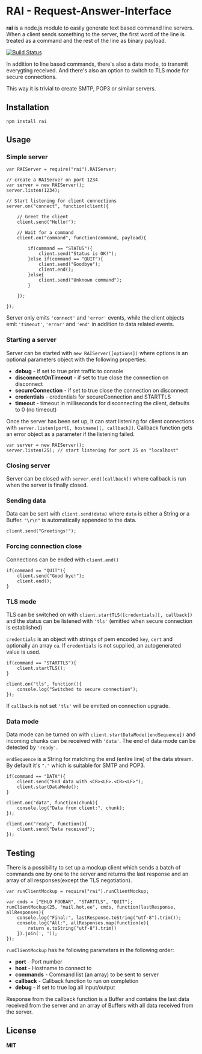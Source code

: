 # RAI - Request-Answer-Interface

**rai** is a node.js module to easily generate text based command line servers.
When a client sends something to the server, the first word of the line is
treated as a command and the rest of the line as binary payload.

[![Build Status](https://secure.travis-ci.org/andris9/rai.png)](http://travis-ci.org/andris9/rai)

In addition to line based commands, there's also a data mode, to transmit
everygting received. And there's also an option to switch to TLS mode for
secure connections.

This way it is trivial to create SMTP, POP3 or similar servers.

## Installation

    npm install rai
    
## Usage

### Simple server

    var RAIServer = require("rai").RAIServer;
    
    // create a RAIServer on port 1234
    var server = new RAIServer();
    server.listen(1234);
    
    // Start listening for client connections
    server.on("connect", function(client){
    
        // Greet the client
        client.send("Hello!");
        
        // Wait for a command
        client.on("command", function(command, payload){
        
            if(command == "STATUS"){
                client.send("Status is OK!");
            }else if(command == "QUIT"){
                client.send("Goodbye");
                client.end();
            }else{
                client.send("Unknown command");
            }
        
        });
    
    });

Server only emits `'connect'` and `'error'` events, while the client 
objects emit `'timeout'`, `'error'` and `'end'` in addition to data 
related events.

### Starting a server

Server can be started with `new RAIServer([options])` where options is an optional
parameters object with the following properties:

  * **debug** - if set to true print traffic to console
  * **disconnectOnTimeout** - if set to true close the connection on disconnect
  * **secureConnection** - if set to true close the connection on disconnect
  * **credentials** - credentials for secureConnection and STARTTLS
  * **timeout** - timeout in milliseconds for disconnecting the client, defaults to 0 (no timeout)
  
Once the server has been set up, it can start listening for client connections
with `server.listen(port[, hostname][, callback])`. Callback function gets an error
object as a parameter if the listening failed.

    var server = new RAIServer();
    server.listen(25); // start listening for port 25 on "localhost"

### Closing server

Server can be closed with `server.end([callback])` where callback is run when
the server is finally closed.

### Sending data

Data can be sent with `client.send(data)` where `data` is either a String or
a Buffer. `"\r\n"` is automatically appended to the data.

    client.send("Greetings!");

### Forcing connection close

Connections can be ended with `client.end()`

    if(command == "QUIT"){
        client.send("Good bye!");
        client.end();
    }

### TLS mode

TLS can be switched on with `client.startTLS([credentials][, callback])` and the status can
be listened with `'tls'` (emitted when secure connection is established)

`credentials` is an object with strings of pem encoded `key`, `cert` and optionally an
array `ca`. If `credentials` is not supplied, an autogenerated value is used.

    if(command == "STARTTLS"){
        client.startTLS();
    }
    
    client.on("tls", function(){
        console.log("Switched to secure connection");
    });

If `callback` is not set `'tls'` will be emitted on connection upgrade.

### Data mode

Data mode can be turned on with `client.startDataMode([endSequence])` and incoming
chunks can be received with `'data'`. The end of data mode can be detected by
`'ready'`.

`endSequence` is a String for matching the end (entire line) of the data stream.
By default it's `"."` which is suitable for SMTP and POP3.

    if(command == "DATA"){
        client.send("End data with <CR><LF>.<CR><LF>");
        client.startDataMode();
    }

    client.on("data", function(chunk){
        console.log("Data from client:", chunk);
    });
    
    client.on("ready", function(){
        client.send("Data received");
    });

## Testing

There is a possibility to set up a mockup client which sends a batch of commands
one by one to the server and returns the last response and an array of all responses(except the TLS negotiation).

    var runClientMockup = require("rai").runClientMockup;
    
    var cmds = ["EHLO FOOBAR", "STARTTLS", "QUIT"];
    runClientMockup(25, "mail.hot.ee", cmds, function(lastResponse, allResponses){
        console.log("Final:", lastResponse.toString("utf-8").trim());
        console.log("All:", allResponses.map(function(e){
            return e.toString("utf-8").trim()
        }).join(', '));
    });

`runClientMockup` has he following parameters in the following order:

  * **port** - Port number
  * **host** - Hostname to connect to
  * **commands** - Command list (an array) to be sent to server
  * **callback** - Callback function to run on completion
  * **debug** - if set to true log all input/output

Response from the callback function is a Buffer and contains the
last data received from the server and an array of Buffers with all data received from the server.

## License

**MIT**
